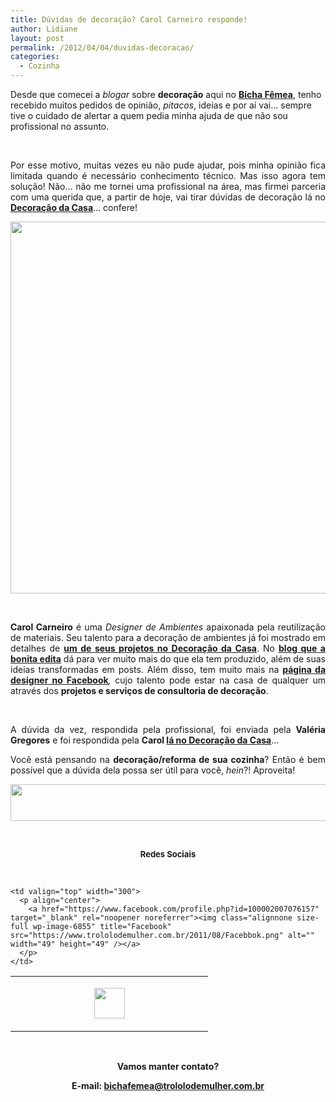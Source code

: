 ```yaml
---
title: Dúvidas de decoração? Carol Carneiro responde!
author: Lidiane
layout: post
permalink: /2012/04/04/duvidas-decoracao/
categories:
  - Cozinha
---
```

Desde que comecei a _blogar_ sobre **decoração** aqui no **[Bicha Fêmea](http://www.trololodemulher.com.br/)**, tenho recebido muitos pedidos de opinião, _pitacos_, ideias e por aí vai… sempre tive o cuidado de alertar a quem pedia minha ajuda de que não sou profissional no assunto.

&nbsp;

<p align="justify">
  Por esse motivo, muitas vezes eu não pude ajudar, pois minha opinião fica limitada quando é necessário conhecimento técnico. Mas isso agora tem solução! Não… não me tornei uma profissional na área, mas firmei parceria com uma querida que, a partir de hoje, vai tirar dúvidas de decoração lá no <strong><a href="http://www.decoracaodacasa.com/" target="_blank" rel="noopener noreferrer">Decoração da Casa</a></strong>… confere!
</p>

<!--more-->

<p align="center">
  <a href="https://www.trololodemulher.com.br/2012/04/Carolina-Carneiro-008.jpg"><img class="alignnone size-full wp-image-8656" title="Carolina Carneiro" src="https://www.trololodemulher.com.br/2012/04/Carolina-Carneiro-008.jpg" alt="" width="600" height="595" /></a>
</p>

&nbsp;

<p align="justify">
  <strong>Carol Carneiro</strong> é uma <em>Designer de Ambientes</em> apaixonada pela reutilização de materiais. Seu talento para a decoração de ambientes já foi mostrado em detalhes de <strong><a href="http://www.decoracaodacasa.com/decoracao/" target="_blank" rel="noopener noreferrer">um de seus projetos no Decoração da Casa</a></strong>. No <strong><a href="http://www.blogcarolcarneiro.blogspot.com.br/">blog que a bonita edita</a></strong> dá para ver muito mais do que ela tem produzido, além de suas ideias transformadas em posts. Além disso, tem muito mais na <strong><a href="https://www.facebook.com/pages/Blog-Carol-Carneiro/185450341509448">página da designer no Facebook</a></strong><em><strong></strong>,</em> cujo talento pode estar na casa de qualquer um através dos <strong>projetos e serviços de consultoria de decoração</strong>.
</p>

&nbsp;

<p align="justify">
  A dúvida da vez, respondida pela profissional, foi enviada pela <strong>Valéria Gregores</strong> e foi respondida pela <strong>Carol </strong><a href="http://www.decoracaodacasa.com/duvidas-decoracao/" target="_blank" rel="noopener noreferrer"><strong>lá no Decoração da Casa</strong></a>…
</p>

<p align="justify">
  Você está pensando na <strong>decoração/reforma de sua cozinha</strong>? Então é bem possível que a dúvida dela possa ser útil para você, <em>hein</em>?! Aproveita!
</p>

<p align="center">
  <a href="http://feedburner.google.com/fb/a/mailverify?uri=blogbichafemea&loc=pt_BR" target="_blank" rel="noopener noreferrer"><img class="alignnone size-full wp-image-8451" title="Assine o Bicha Fêmea grátis!" src="https://www.trololodemulher.com.br/2012/01/rodapé.png" alt="" width="600" height="59" /></a>
</p>

&nbsp;

<p align="center">
  <strong><span style="font-size: small;">Redes Sociais</span></strong>
</p>

&nbsp;

<table width="600" border="0" cellspacing="0" cellpadding="2">
  <tr>
    <td valign="top" width="300">
      <p align="center">
        <a href="https://twitter.com/#%21/bichafemea" target="_blank" rel="noopener noreferrer"><img class="alignnone size-full wp-image-6857" title="Twitter" src="https://www.trololodemulher.com.br/2011/08/Twitter.png" alt="" width="49" height="49" /></a>
      </p>
    </td>
    
    <td valign="top" width="300">
      <p align="center">
        <a href="https://www.facebook.com/profile.php?id=100002007076157" target="_blank" rel="noopener noreferrer"><img class="alignnone size-full wp-image-6855" title="Facebook" src="https://www.trololodemulher.com.br/2011/08/Facebbok.png" alt="" width="49" height="49" /></a>
      </p>
    </td>
  </tr>
</table>

&nbsp;

<p align="center">
  <strong>Vamos manter contato?</strong>
</p>

<p align="center">
  <strong>E-mail: <a href="mailto:bichafemea@trololodemulher.com.br">bichafemea@trololodemulher.com.br</a></strong>
</p>
